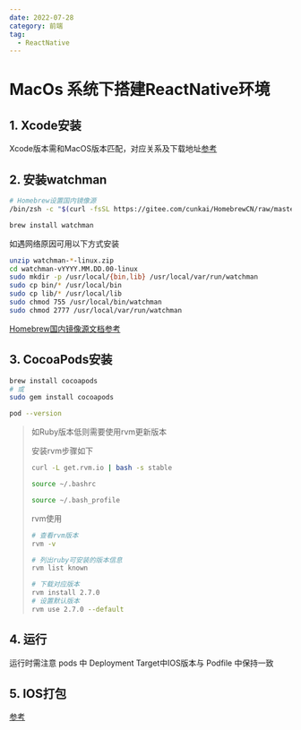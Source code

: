 ```yaml
---
date: 2022-07-28
category: 前端
tag:
  - ReactNative
---
```


# MacOs 系统下搭建ReactNative环境

## 1. Xcode安装

Xcode版本需和MacOS版本匹配，对应关系及下载地址[参考](https://uovol.com/macos-xcode-version)

## 2. 安装watchman

```bash
# Homebrew设置国内镜像源
/bin/zsh -c "$(curl -fsSL https://gitee.com/cunkai/HomebrewCN/raw/master/Homebrew.sh)"

brew install watchman
```

如遇网络原因可用以下方式安装

```bash
unzip watchman-*-linux.zip
cd watchman-vYYYY.MM.DD.00-linux
sudo mkdir -p /usr/local/{bin,lib} /usr/local/var/run/watchman
sudo cp bin/* /usr/local/bin
sudo cp lib/* /usr/local/lib
sudo chmod 755 /usr/local/bin/watchman
sudo chmod 2777 /usr/local/var/run/watchman
```

[Homebrew国内镜像源文档参考](https://zhuanlan.zhihu.com/p/111014448)

## 3. CocoaPods安装

```bash
brew install cocoapods
# 或
sudo gem install cocoapods

pod --version
```

>如Ruby版本低则需要使用rvm更新版本
>
>安装rvm步骤如下
>
>```bash
>curl -L get.rvm.io | bash -s stable
>
>source ~/.bashrc
>
>source ~/.bash_profile
>```
>
>rvm使用
>
>```bash
># 查看rvm版本
>rvm -v
>
># 列出ruby可安装的版本信息
>rvm list known
>
># 下载对应版本
>rvm install 2.7.0
># 设置默认版本
>rvm use 2.7.0 --default
>```

## 4. 运行

运行时需注意 pods 中 Deployment Target中IOS版本与 Podfile 中保持一致

## 5. IOS打包

[参考](https://blog.csdn.net/lizujun123/article/details/103937668)
